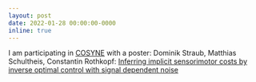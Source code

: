 ```yaml
---
layout: post
date: 2022-01-28 00:00:00-0000
inline: true
---
```


I am participating in [COSYNE](https://www.cosyne.org/) with a poster: Dominik Straub, Matthias Schultheis, Constantin Rothkopf: [Inferring implicit sensorimotor costs by inverse optimal control with signal dependent noise](https://www.cosyne.org/poster-session-3)